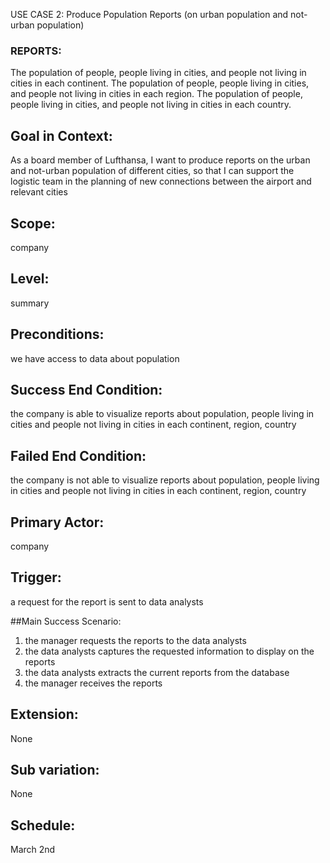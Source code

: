 USE CASE 2: Produce Population Reports (on urban population and not-urban population)

### REPORTS:

The population of people, people living in cities, and people not living in cities in each continent. 
The population of people, people living in cities, and people not living in cities in each region.
The population of people, people living in cities, and people not living in cities in each country.

## Goal in Context: 

As a board member of Lufthansa, I want to produce reports on the urban and not-urban population of different cities,
so that I can support the logistic team in the planning of new connections between the airport and relevant cities

## Scope: 

company 

## Level: 

summary

## Preconditions: 

we have access to data about population

## Success End Condition: 

the company is able to visualize reports  about population, people living in cities and people not living in cities 
in each continent, region, country 

## Failed End Condition: 

the company is not able to visualize reports about  population, people living in cities and people not living in
cities in each continent, region, country 

## Primary Actor: 

company 

## Trigger:  

a request for the report is sent to data analysts 

##Main Success Scenario: 

1. the manager requests the reports to the data analysts 
2. the data analysts captures the requested information to display on the reports 
3. the data analysts extracts the current reports from the database 
4. the manager receives the reports 
 
## Extension:  

None 

## Sub variation: 

None 

## Schedule: 

March 2nd